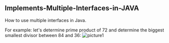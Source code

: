 ## Implements-Multiple-Interfaces-in-JAVA
How to use multiple interfaces in Java.

For example: let's determine prime product of 72 and determine the biggest smallest divisor between 84 and 36:
![picture1](https://user-images.githubusercontent.com/30869379/32700059-f25f2e84-c7c7-11e7-865d-5ddd63b5aa2b.jpg)
